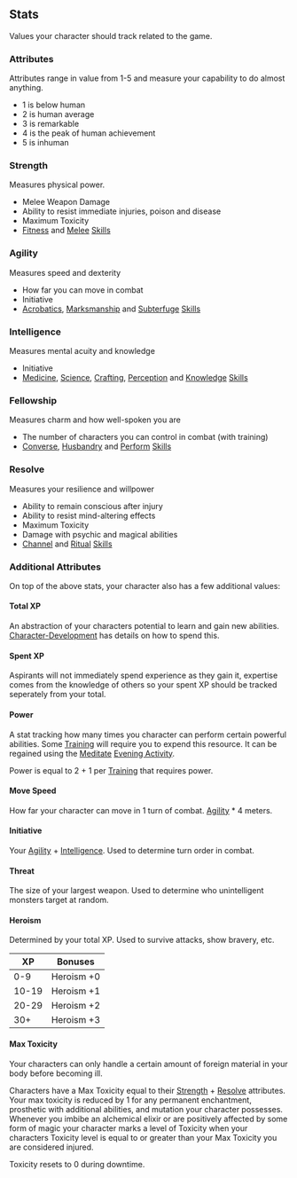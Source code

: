 ## Stats
Values your character should track related to the game.

### Attributes
Attributes range in value from 1-5 and measure your capability to do almost anything.
- 1 is below human
- 2 is human average
- 3 is remarkable
- 4 is the peak of human achievement
- 5 is inhuman

### Strength
Measures physical power.
- Melee Weapon Damage
- Ability to resist immediate injuries, poison and disease
- Maximum Toxicity
- [Fitness](Fitness) and [Melee](Melee) [Skills](Skills)

### Agility
Measures speed and dexterity
- How far you can move in combat
- Initiative
- [Acrobatics](Acrobatics), [Marksmanship](Marksmanship) and [Subterfuge](Subterfuge) [Skills](Skills)

### Intelligence
Measures mental acuity and knowledge
- Initiative
- [Medicine](Medicine), [Science](Science), [Crafting](Crafting), [Perception](Perception) and [Knowledge](Knowledge) [Skills](Skills)

### Fellowship
Measures charm and how well-spoken you are
- The number of characters you can control in combat (with training)
- [Converse](Converse), [Husbandry](Husbandry) and [Perform](Perform) [Skills](Skills)

### Resolve
Measures your resilience and willpower
- Ability to remain conscious after injury
- Ability to resist mind-altering effects
- Maximum Toxicity
- Damage with psychic and magical abilities
- [Channel](Channel) and [Ritual](Ritual) [Skills](Skills)

### Additional Attributes
On top of the above stats, your character also has a few additional values:

#### Total XP
An abstraction of your characters potential to learn and gain new abilities. [Character-Development](Character-Development) has details on how to spend this.

#### Spent XP
Aspirants will not immediately spend experience as they gain it, expertise comes from the knowledge of others so your spent XP should be tracked seperately from your total.

#### Power
A stat tracking how many times you character can perform certain powerful abilities. Some [Training](Character-Development#Training) will require you to expend this resource. It can be regained using the [Meditate](Activities#Meditate) [Evening Activity](Activities#Evening%20Activity).

Power is equal to 2 + 1 per [Training](Character-Development#Training) that requires power.

#### Move Speed
How far your character can move in 1 turn of combat. [Agility](#Agility) * 4 meters.

#### Initiative
Your [Agility](Stats#Agility) + [Intelligence](Stats#Intelligence). Used to determine turn order in combat.

#### Threat
The size of your largest weapon. Used to determine who unintelligent monsters target at random.

#### Heroism
Determined by your total XP. Used to survive attacks, show bravery, etc.

|XP|Bonuses|
|---|---|
|0-9|Heroism +0|
|10-19|Heroism +1|
|20-29|Heroism +2|
|30+|Heroism +3|

#### Max Toxicity
Your characters can only handle a certain amount of foreign material in your body before becoming ill.

Characters have a Max Toxicity equal to their [Strength](Stats#Strength) + [Resolve](Stats#Resolve) attributes. Your max toxicity is reduced by 1 for any permanent enchantment, prosthetic with additional abilities, and mutation your character possesses. Whenever you imbibe an alchemical elixir or are positively affected by some form of magic your character marks a level of Toxicity when your characters Toxicity level is equal to or greater than your Max Toxicity you are considered injured.

Toxicity resets to 0 during downtime.
